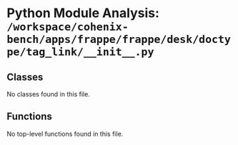 # Python Module Analysis: `/workspace/cohenix-bench/apps/frappe/frappe/desk/doctype/tag_link/__init__.py`

## Classes

No classes found in this file.


## Functions

No top-level functions found in this file.
